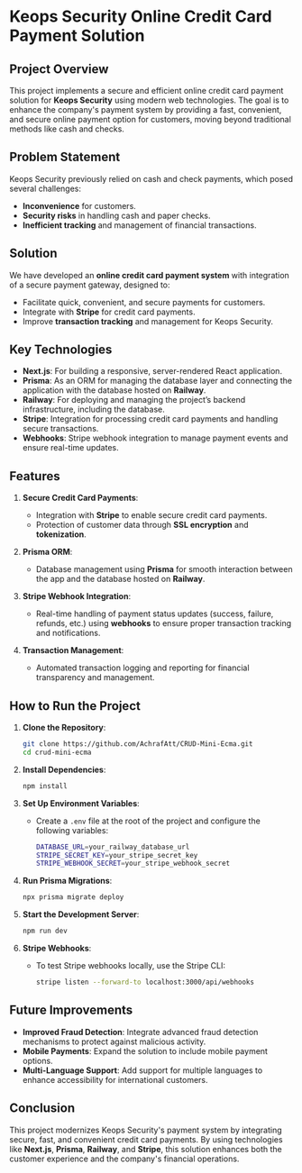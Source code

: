 
# Keops Security Online Credit Card Payment Solution

## Project Overview

This project implements a secure and efficient online credit card payment solution for **Keops Security** using modern web technologies. The goal is to enhance the company's payment system by providing a fast, convenient, and secure online payment option for customers, moving beyond traditional methods like cash and checks.

## Problem Statement

Keops Security previously relied on cash and check payments, which posed several challenges:
- **Inconvenience** for customers.
- **Security risks** in handling cash and paper checks.
- **Inefficient tracking** and management of financial transactions.

## Solution

We have developed an **online credit card payment system** with integration of a secure payment gateway, designed to:
- Facilitate quick, convenient, and secure payments for customers.
- Integrate with **Stripe** for credit card payments.
- Improve **transaction tracking** and management for Keops Security.

## Key Technologies

- **Next.js**: For building a responsive, server-rendered React application.
- **Prisma**: As an ORM for managing the database layer and connecting the application with the database hosted on **Railway**.
- **Railway**: For deploying and managing the project’s backend infrastructure, including the database.
- **Stripe**: Integration for processing credit card payments and handling secure transactions.
- **Webhooks**: Stripe webhook integration to manage payment events and ensure real-time updates.

## Features

1. **Secure Credit Card Payments**:
   - Integration with **Stripe** to enable secure credit card payments.
   - Protection of customer data through **SSL encryption** and **tokenization**.
   
2. **Prisma ORM**:
   - Database management using **Prisma** for smooth interaction between the app and the database hosted on **Railway**.
   
3. **Stripe Webhook Integration**:
   - Real-time handling of payment status updates (success, failure, refunds, etc.) using **webhooks** to ensure proper transaction tracking and notifications.
   
4. **Transaction Management**:
   - Automated transaction logging and reporting for financial transparency and management.

## How to Run the Project

1. **Clone the Repository**:
   ```bash
   git clone https://github.com/AchrafAtt/CRUD-Mini-Ecma.git
   cd crud-mini-ecma
   ```

2. **Install Dependencies**:
   ```bash
   npm install
   ```

3. **Set Up Environment Variables**:
   - Create a `.env` file at the root of the project and configure the following variables:
     ```bash
     DATABASE_URL=your_railway_database_url
     STRIPE_SECRET_KEY=your_stripe_secret_key
     STRIPE_WEBHOOK_SECRET=your_stripe_webhook_secret
     ```

4. **Run Prisma Migrations**:
   ```bash
   npx prisma migrate deploy
   ```

5. **Start the Development Server**:
   ```bash
   npm run dev
   ```

6. **Stripe Webhooks**:
   - To test Stripe webhooks locally, use the Stripe CLI:
     ```bash
     stripe listen --forward-to localhost:3000/api/webhooks
     ```

## Future Improvements

- **Improved Fraud Detection**: Integrate advanced fraud detection mechanisms to protect against malicious activity.
- **Mobile Payments**: Expand the solution to include mobile payment options.
- **Multi-Language Support**: Add support for multiple languages to enhance accessibility for international customers.

## Conclusion

This project modernizes Keops Security's payment system by integrating secure, fast, and convenient credit card payments. By using technologies like **Next.js**, **Prisma**, **Railway**, and **Stripe**, this solution enhances both the customer experience and the company's financial operations.
